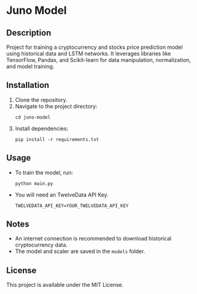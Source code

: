 # Juno Model

## Description
Project for training a cryptocurrency and stocks price prediction model using historical data and LSTM networks. It leverages libraries like TensorFlow, Pandas, and Scikit-learn for data manipulation, normalization, and model training.

## Installation
1. Clone the repository.
2. Navigate to the project directory:
    ```
    cd juno-model
    ```
3. Install dependencies:
    ```
    pip install -r requirements.txt
    ```

## Usage
- To train the model, run:
  ```
  python main.py
  ```

- You will need an TwelveData API Key.
  ```
  TWELVEDATA_API_KEY=YOUR_TWELVEDATA_API_KEY
  ```


## Notes
- An internet connection is recommended to download historical cryptocurrency data.
- The model and scaler are saved in the `models` folder.

## License
This project is available under the MIT License.